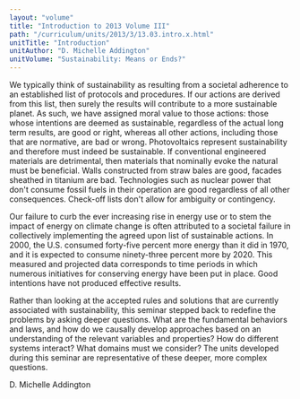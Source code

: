 ```yaml
---
layout: "volume"
title: "Introduction to 2013 Volume III"
path: "/curriculum/units/2013/3/13.03.intro.x.html"
unitTitle: "Introduction"
unitAuthor: "D. Michelle Addington"
unitVolume: "Sustainability: Means or Ends?"
---
```

<body>
<p>
We typically think of sustainability as resulting from a societal adherence to an established list of protocols and procedures. If our actions are derived from this list, then surely the results will contribute to a more sustainable planet. As such, we have assigned moral value to those actions: those whose intentions are deemed as sustainable, regardless of the actual long term results, are good or right, whereas all other actions, including those that are normative, are bad or wrong.  Photovoltaics represent sustainability and therefore must indeed be sustainable. If conventional engineered materials are detrimental, then materials that nominally
<b>
</b>
evoke the natural must be beneficial. Walls constructed from straw bales are good, facades sheathed in titanium are bad.  Technologies such as nuclear power that don't consume fossil fuels in their operation are good regardless of all other consequences. Check-off lists don't allow for ambiguity or contingency.
</p>
<p>
Our failure to curb the ever increasing rise in energy use or to stem the impact of energy on climate change is often attributed to a societal failure in collectively implementing the agreed upon list of sustainable actions. In 2000, the U.S. consumed forty-five percent more energy than it did in 1970, and it is expected to consume ninety-three percent more by 2020. This measured and projected data corresponds to time periods in which numerous initiatives for conserving energy have been put in place. Good intentions have not produced effective results.
</p>
<p>
Rather than looking at the accepted rules and solutions that are currently associated with sustainability, this seminar stepped back to redefine the problems by asking deeper questions.  What are the fundamental behaviors and laws, and how do we causally develop approaches based on an understanding of the relevant variables and properties? How do different systems interact?  What domains must we consider?  The units developed during this seminar are representative of these deeper, more complex questions.
</p>
<p>
D. Michelle Addington
</p>
</body>